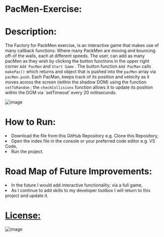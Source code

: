 # PacMen-Exercise:



# Description:
The Factory for PackMen exercise, is an interactive game that makes use of many callback functions: Where many PackMen are moving and bouncing off-of the walls, each at different speeds. The user,  can add as many pacMen  as they wish by clicking the button functions in the upper right corner `Add PacMan` and `Start Game` . The button function `Add PacMan` calls `makePac()` which returns and object that is pushed into the `pacMen` array via `pacMen.push`.  Each PacMan, keeps track of its position and velocity as it moves across the screen (within the shadow DOM) using the function `setToRandom` ; the `checkCollisions` function allows it to update its position within the DOM via `setTimeout’ every 20 milliseconds.  


![image](https://user-images.githubusercontent.com/101611557/169924036-e747e42d-1d64-4e68-be57-f3f924987815.png)

# How to Run:
<li>Download the file from this GitHub Repository e.g. Clone this Repository,
<li>Open the index file in the console or your preferred code editor e.g. VS Code, 
<li>Run the project.

  
# Road Map of Future Improvements: 
<li>In the future I would add interactive functionality; via a full game,
<li>As I continue to add skills to my developer toolbox I will return to this project and update it.


 # [License:](https://github.com/SheaTang/PacMen-Exercise/blob/master/LICENSE)
  
![image](https://user-images.githubusercontent.com/101611557/170178857-f8f55b85-604a-4a9f-94ff-b3867b3e1889.png)
